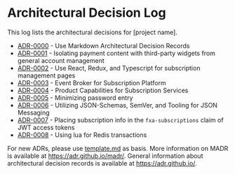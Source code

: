 # Architectural Decision Log

This log lists the architectural decisions for [project name].

<!-- adrlog -- Regenerate the content by using "adr-log -i". You can install it via "npm install -g adr-log" -->

- [ADR-0000](0000-use-markdown-architectural-decision-records.md) - Use Markdown Architectural Decision Records
- [ADR-0001](0001-isolating-payment-content-with-third-party-widgets-from-general-account-management.md) - Isolating payment content with third-party widgets from general account management
- [ADR-0002](0002-use-react-redux-and-typescript-for-subscription-management-pages.md) - Use React, Redux, and Typescript for subscription management pages
- [ADR-0003](0003-event-broker-for-subscription-platform.md) - Event Broker for Subscription Platform
- [ADR-0004](0004-product-capabilities-for-subscription-services.md) - Product Capabilities for Subscription Services
- [ADR-0005](0005-minimize-password-entry.md) - Minimizing password entry
- [ADR-0006](0006-json-schemas-for-messaging.md) - Utilizing JSON-Schemas, SemVer, and Tooling for JSON Messaging
- [ADR-0007](0007-subscription-claim-jwt-access-token.md) - Placing subscription info in the `fxa-subscriptions` claim of JWT access tokens
- [ADR-0008](0008-redis-lua-scripts.md) - Using lua for Redis transactions

<!-- adrlogstop -->

For new ADRs, please use [template.md](template.md) as basis.
More information on MADR is available at <https://adr.github.io/madr/>.
General information about architectural decision records is available at <https://adr.github.io/>.
